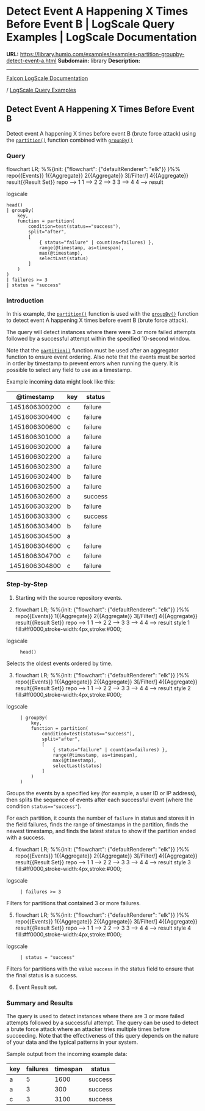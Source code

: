# Detect Event A Happening X Times Before Event B | LogScale Query Examples | LogScale Documentation

**URL:** https://library.humio.com/examples/examples-partition-groupby-detect-event-a.html
**Subdomain:** library
**Description:** 

---

[Falcon LogScale Documentation](https://library.humio.com)

/ [LogScale Query Examples](examples.html)

## Detect Event A Happening X Times Before Event B

Detect event A happening X times before event B (brute force attack) using the [`partition()`](https://library.humio.com/data-analysis/functions-partition.html) function combined with [`groupBy()`](https://library.humio.com/data-analysis/functions-groupby.html)

### Query

flowchart LR; %%{init: {"flowchart": {"defaultRenderer": "elk"}} }%% repo{{Events}} 1{{Aggregate}} 2{{Aggregate}} 3[/Filter/] 4{{Aggregate}} result{{Result Set}} repo --> 1 1 --> 2 2 --> 3 3 --> 4 4 --> result

logscale
    
    
    head()
    | groupBy(
        key,
        function = partition(
            condition=test(status=="success"),
            split="after",
            [
                { status="failure" | count(as=failures) }, 
                range(@timestamp, as=timespan), 
                max(@timestamp), 
                selectLast(status)
            ]
        )
    )
    | failures >= 3
    | status = "success"

### Introduction

In this example, the [`partition()`](https://library.humio.com/data-analysis/functions-partition.html) function is used with the [`groupBy()`](https://library.humio.com/data-analysis/functions-groupby.html) function to detect event A happening X times before event B (brute force attack). 

The query will detect instances where there were 3 or more failed attempts followed by a successful attempt within the specified 10-second window. 

Note that the [`partition()`](https://library.humio.com/data-analysis/functions-partition.html) function must be used after an aggregator function to ensure event ordering. Also note that the events must be sorted in order by timestamp to prevent errors when running the query. It is possible to select any field to use as a timestamp. 

Example incoming data might look like this: 

@timestamp| key| status  
---|---|---  
1451606300200| c| failure  
1451606300400| c| failure  
1451606300600| c| failure  
1451606301000| a| failure  
1451606302000| a| failure  
1451606302200| a| failure  
1451606302300| a| failure  
1451606302400| b| failure  
1451606302500| a| failure  
1451606302600| a| success  
1451606303200| b| failure  
1451606303300| c| success  
1451606303400| b| failure  
1451606304500| a| <no value>  
1451606304600| c| failure  
1451606304700| c| failure  
1451606304800| c| failure  
  
### Step-by-Step

  1. Starting with the source repository events.

  2. flowchart LR; %%{init: {"flowchart": {"defaultRenderer": "elk"}} }%% repo{{Events}} 1{{Aggregate}} 2{{Aggregate}} 3[/Filter/] 4{{Aggregate}} result{{Result Set}} repo --> 1 1 --> 2 2 --> 3 3 --> 4 4 --> result style 1 fill:#ff0000,stroke-width:4px,stroke:#000;

logscale
         
         head()

Selects the oldest events ordered by time. 

  3. flowchart LR; %%{init: {"flowchart": {"defaultRenderer": "elk"}} }%% repo{{Events}} 1{{Aggregate}} 2{{Aggregate}} 3[/Filter/] 4{{Aggregate}} result{{Result Set}} repo --> 1 1 --> 2 2 --> 3 3 --> 4 4 --> result style 2 fill:#ff0000,stroke-width:4px,stroke:#000;

logscale
         
         | groupBy(
             key,
             function = partition(
                 condition=test(status=="success"),
                 split="after",
                 [
                     { status="failure" | count(as=failures) }, 
                     range(@timestamp, as=timespan), 
                     max(@timestamp), 
                     selectLast(status)
                 ]
             )
         )

Groups the events by a specified key (for example, a user ID or IP address), then splits the sequence of events after each successful event (where the condition `status=="success"`). 

For each partition, it counts the number of `failure` in status and stores it in the field failures, finds the range of timestamps in the partition, finds the newest timestamp, and finds the latest status to show if the partition ended with a success. 

  4. flowchart LR; %%{init: {"flowchart": {"defaultRenderer": "elk"}} }%% repo{{Events}} 1{{Aggregate}} 2{{Aggregate}} 3[/Filter/] 4{{Aggregate}} result{{Result Set}} repo --> 1 1 --> 2 2 --> 3 3 --> 4 4 --> result style 3 fill:#ff0000,stroke-width:4px,stroke:#000;

logscale
         
         | failures >= 3

Filters for partitions that contained 3 or more failures. 

  5. flowchart LR; %%{init: {"flowchart": {"defaultRenderer": "elk"}} }%% repo{{Events}} 1{{Aggregate}} 2{{Aggregate}} 3[/Filter/] 4{{Aggregate}} result{{Result Set}} repo --> 1 1 --> 2 2 --> 3 3 --> 4 4 --> result style 4 fill:#ff0000,stroke-width:4px,stroke:#000;

logscale
         
         | status = "success"

Filters for partitions with the value `success` in the status field to ensure that the final status is a success. 

  6. Event Result set.




### Summary and Results

The query is used to detect instances where there are 3 or more failed attempts followed by a successful attempt. The query can be used to detect a brute force attack where an attacker tries multiple times before succeeding. Note that the effectiveness of this query depends on the nature of your data and the typical patterns in your system. 

Sample output from the incoming example data: 

key| failures| timespan| status  
---|---|---|---  
a| 5| 1600| success  
a| 3| 300| success  
c| 3| 3100| success
